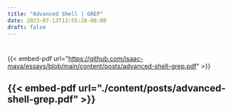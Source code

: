 ```yaml
---
title: "Advanced Shell | GREP"
date: 2023-07-13T13:55:28-06:00
draft: false
---
```


# 
{{< embed-pdf url="https://github.com/isaac-maya/essays/blob/main/content/posts/advanced-shell-grep.pdf" >}}

## {{< embed-pdf url="./content/posts/advanced-shell-grep.pdf" >}}

